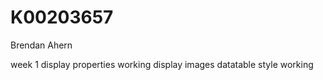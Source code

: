 # K00203657
Brendan Ahern

week 1
display properties working
display images
datatable style working
